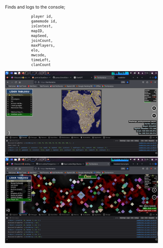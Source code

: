 Finds and logs to the console;
                
                player id,
                gamemode id,
                isContest,
                mapID,
                mapSeed,
                joinCount,
                maxPlayers,
                elo,
                mwcode,
                timeLeft,
                clanCount


                               

![Example Image](https://raw.githubusercontent.com/yunus-EmreX/terri-online/main/example.png)
![Example2 Image](https://raw.githubusercontent.com/yunus-EmreX/terri-online/main/elo.png)

